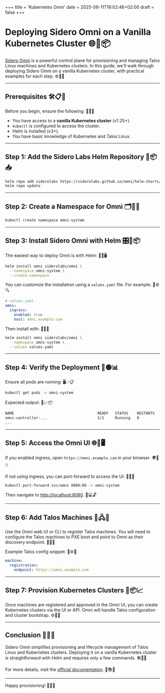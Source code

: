 +++
title = 'Kubernetes Omni'
date = 2025-06-11T16:02:46+02:00
draft = false
+++
# Deploying Sidero Omni on a Vanilla Kubernetes Cluster 🌐🚀📦

[Sidero Omni](https://omni.siderolabs.com) is a powerful control plane for provisioning and managing Talos Linux machines and Kubernetes clusters. In this guide, we'll walk through deploying Sidero Omni on a vanilla Kubernetes cluster, with practical examples for each step. ⚙️📘✨

---

## Prerequisites 🛠️📋🔧

Before you begin, ensure the following: 🧠✅📡

- You have access to a **vanilla Kubernetes cluster** (v1.25+).
- `kubectl` is configured to access the cluster.
- Helm is installed (v3+).
- You have basic knowledge of Kubernetes and Talos Linux.

---

## Step 1: Add the Sidero Labs Helm Repository 🧭📦📥

```bash
helm repo add siderolabs https://siderolabs.github.io/omni/helm-charts/
helm repo update
```

---

## Step 2: Create a Namespace for Omni 🗂️🚀📛

```bash
kubectl create namespace omni-system
```

---

## Step 3: Install Sidero Omni with Helm 🎛️🔧📦

The easiest way to deploy Omni is with Helm: 🧩💡🖥️

```bash
helm install omni siderolabs/omni \
  --namespace omni-system \
  --create-namespace
```

You can customize the installation using a `values.yaml` file. For example: 📝⚙️🔍

```yaml
# values.yaml
omni:
  ingress:
    enabled: true
    host: omni.example.com
```

Then install with: 🚀📁🔧

```bash
helm install omni siderolabs/omni \
  --namespace omni-system \
  --values values.yaml
```

---

## Step 4: Verify the Deployment 🔎🟢📊

Ensure all pods are running: 🖥️✅📋

```bash
kubectl get pods -n omni-system
```

Expected output: 📄📈📦

```bash
NAME                                      READY   STATUS    RESTARTS   AGE
omni-controller-...                       1/1     Running   0          1m
...
```

---

## Step 5: Access the Omni UI 🌐🔐🖥️

If you enabled ingress, open `https://omni.example.com` in your browser. 🌍🧭🖱️

If not using ingress, you can port-forward to access the UI: 🔁📲📡

```bash
kubectl port-forward svc/omni 8080:80 -n omni-system
```

Then navigate to [http://localhost:8080](http://localhost:8080). 🧪💻🔓

---

## Step 6: Add Talos Machines 🧬🖧🧩

Use the Omni web UI or CLI to register Talos machines. You will need to configure the Talos machines to PXE boot and point to Omni as their discovery endpoint. 🧭🚀🔧

Example Talos config snippet: 📑⚙️🔌

```yaml
machine:
  registration:
    endpoint: https://omni.example.com
```

---

## Step 7: Provision Kubernetes Clusters 🧱📦📈

Once machines are registered and approved in the Omni UI, you can create Kubernetes clusters via the UI or API. Omni will handle Talos configuration and cluster bootstrap. ⚙️🤖📡

---

## Conclusion 🎉📘🔚

Sidero Omni simplifies provisioning and lifecycle management of Talos Linux and Kubernetes clusters. Deploying it on a vanilla Kubernetes cluster is straightforward with Helm and requires only a few commands. 🛠️🧩✅

For more details, visit the [official documentation](https://omni.siderolabs.com/docs/). 🔗📚🧠

---

Happy provisioning! 🚀✨🔧

